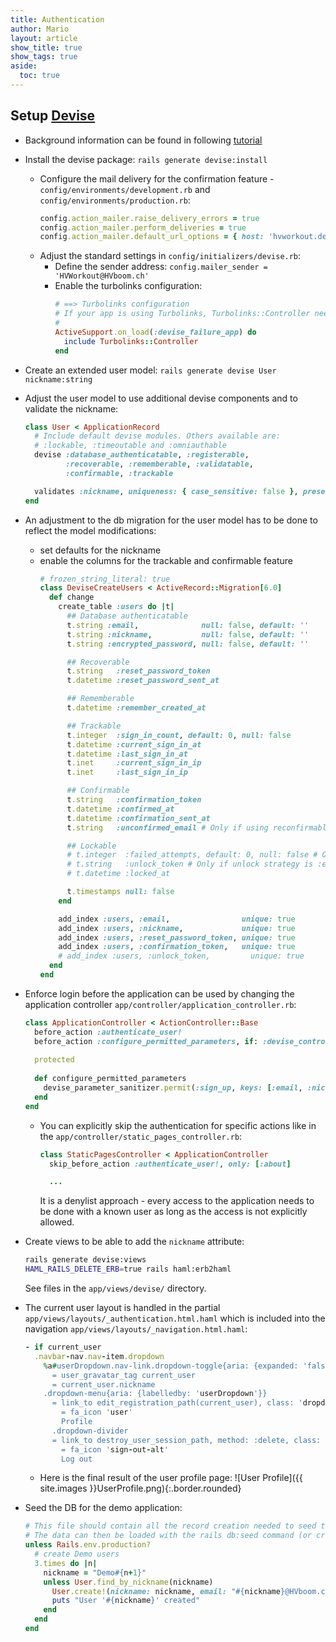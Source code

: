 ```yaml
---
title: Authentication
author: Mario
layout: article
show_title: true
show_tags: true
aside:
  toc: true
---
```


## Setup [Devise](https://github.com/plataformatec/devise)
* Background information can be found in following [tutorial](https://iridakos.com/programming/2019/04/04/creating-chat-application-rails-websockets)
* Install the devise package: `rails generate devise:install`
  * Configure the mail delivery for the confirmation feature - `config/environments/development.rb` and `config/environments/production.rb`:
    ```ruby
    config.action_mailer.raise_delivery_errors = true
    config.action_mailer.perform_deliveries = true
    config.action_mailer.default_url_options = { host: 'hvworkout.demo.hvboom.org', protocol: 'https://' }
    ```
  * Adjust the standard settings in `config/initializers/devise.rb`:
    * Define the sender address: `config.mailer_sender = 'HVWorkout@HVboom.ch'`
    * Enable the turbolinks configuration:
      ```ruby
      # ==> Turbolinks configuration
      # If your app is using Turbolinks, Turbolinks::Controller needs to be included to make redirection work correctly:
      #
      ActiveSupport.on_load(:devise_failure_app) do
        include Turbolinks::Controller
      end
      ```
* Create an extended user model: `rails generate devise User nickname:string`
* Adjust the user model to use additional devise components and to validate the nickname:
    ```ruby
    class User < ApplicationRecord
      # Include default devise modules. Others available are:
      # :lockable, :timeoutable and :omniauthable
      devise :database_authenticatable, :registerable,
             :recoverable, :rememberable, :validatable,
             :confirmable, :trackable
 
      validates :nickname, uniqueness: { case_sensitive: false }, presence: true
    end
    ```
* An adjustment to the db migration for the user model has to be done to reflect the model modifications:
  * set defaults for the nickname
  * enable the columns for the trackable and confirmable feature
    ```ruby
    # frozen_string_literal: true    
    class DeviseCreateUsers < ActiveRecord::Migration[6.0]
      def change
        create_table :users do |t| 
          ## Database authenticatable
          t.string :email,              null: false, default: ''
          t.string :nickname,           null: false, default: ''
          t.string :encrypted_password, null: false, default: ''
    
          ## Recoverable
          t.string   :reset_password_token
          t.datetime :reset_password_sent_at
    
          ## Rememberable
          t.datetime :remember_created_at
    
          ## Trackable
          t.integer  :sign_in_count, default: 0, null: false
          t.datetime :current_sign_in_at
          t.datetime :last_sign_in_at
          t.inet     :current_sign_in_ip
          t.inet     :last_sign_in_ip
    
          ## Confirmable
          t.string   :confirmation_token
          t.datetime :confirmed_at
          t.datetime :confirmation_sent_at
          t.string   :unconfirmed_email # Only if using reconfirmable
    
          ## Lockable
          # t.integer  :failed_attempts, default: 0, null: false # Only if lock strategy is :failed_attempts
          # t.string   :unlock_token # Only if unlock strategy is :email or :both
          # t.datetime :locked_at
    
          t.timestamps null: false
        end 
    
        add_index :users, :email,                unique: true
        add_index :users, :nickname,             unique: true
        add_index :users, :reset_password_token, unique: true
        add_index :users, :confirmation_token,   unique: true
        # add_index :users, :unlock_token,         unique: true
      end 
    end 
    ```
* Enforce login before the application can be used by changing the application controller `app/controller/application_controller.rb`:
  ```ruby
  class ApplicationController < ActionController::Base
    before_action :authenticate_user!
    before_action :configure_permitted_parameters, if: :devise_controller?
 
    protected
 
    def configure_permitted_parameters
      devise_parameter_sanitizer.permit(:sign_up, keys: [:email, :nickname])
    end
  end
  ```
  * You can explicitly skip the authentication for specific actions like in the `app/controller/static_pages_controller.rb`:
    ```ruby
    class StaticPagesController < ApplicationController
      skip_before_action :authenticate_user!, only: [:about]

      ...
    ```
    It is a denylist approach - every access to the application needs to be done with a known user as long as the access is not explicitly allowed.
* Create views to be able to add the `nickname` attribute:
  ```bash
  rails generate devise:views
  HAML_RAILS_DELETE_ERB=true rails haml:erb2haml
  ```
  See files in the `app/views/devise/` directory.
* The current user layout is handled in the partial `app/views/layouts/_authentication.html.haml` which is included into the navigation `app/views/layouts/_navigation.html.haml`:

  ```ruby
  - if current_user
    .navbar-nav.nav-item.dropdown
      %a#userDropdown.nav-link.dropdown-toggle{aria: {expanded: 'false', haspopup: 'true'}, data: {toggle: 'dropdown'}, href: '#', role: 'menu'}
        = user_gravatar_tag current_user
        = current_user.nickname
      .dropdown-menu{aria: {labelledby: 'userDropdown'}}
        = link_to edit_registration_path(current_user), class: 'dropdown-item' do
          = fa_icon 'user'
          Profile
        .dropdown-divider
        = link_to destroy_user_session_path, method: :delete, class: 'dropdown-item' do
          = fa_icon 'sign-out-alt'
          Log out
  ```
  * Here is the final result of the user profile page:
    ![User Profile]({{ site.images }}UserProfile.png){:.border.rounded}
* Seed the DB for the demo application:
  ```ruby
  # This file should contain all the record creation needed to seed the database with its default values.
  # The data can then be loaded with the rails db:seed command (or created alongside the database with db:setup).
  unless Rails.env.production?
    # create Demo users
    3.times do |n|
      nickname = "Demo#{n+1}"
      unless User.find_by_nickname(nickname)
        User.create!(nickname: nickname, email: "#{nickname}@HVboom.ch", password: 'Demo2020', password_confirmation: 'Demo2020', confirmed_at: DateTime.now)
        puts "User '#{nickname}' created"
      end
    end
  end
  ```
